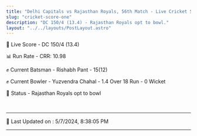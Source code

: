 ```yaml
---
title: "Delhi Capitals vs Rajasthan Royals, 56th Match - Live Cricket Score"
slug: "cricket-score-one"
description: "DC 150/4 (13.4) - Rajasthan Royals opt to bowl."
layout: "../../layouts/PostLayout.astro"
---
```


🔴 Live Score - DC 150/4 (13.4)  

📊 Run Rate - CRR: 10.98  

✊ Current Batsman - Rishabh Pant - 15(12)  

✊ Current Bowler - Yuzvendra Chahal - 1.4 Over 18 Run - 0 Wicket  

📑 Status - Rajasthan Royals opt to bowl

<br />

***

📝 Last Updated on : 5/7/2024, 8:38:05 PM

***

